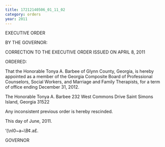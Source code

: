 ```yaml
---
title: 17212140506_01_11_02
category: orders
year: 2011
---
```

 

EXECUTIVE ORDER

BY THE GOVERNOR:

CORRECTION TO THE EXECUTIVE ORDER ISSUED ON APRIL 8, 2011

ORDERED:

That the Honorable Tonya A. Barbee of Glynn County,
Georgia, is hereby appointed as a member of the Georgia
Composite Board of Professional Counselors, Social Workers,
and Marriage and Family Therapists, for a term of office
ending December 31, 2012.

The Honorable Tonya A. Barbee
232 West Commons Drive
Saint Simons Island, Georgia 31522

Any inconsistent previous order is hereby rescinded.

This  day of June, 2011.

‘(\nI0~a~\B¢.a£.

GOVERNOR

